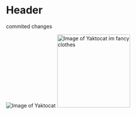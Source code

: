 # Header

commited changes 

![Image of Yaktocat](https://octodex.github.com/images/yaktocat.png)
<img alt="Image of Yaktocat im fancy clothes" src=https://octodex.github.com/images/yaktocat.png width=200>
